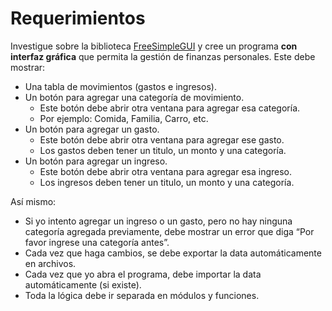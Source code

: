 # Requerimientos

Investigue sobre la biblioteca [FreeSimpleGUI](https://pypi.org/project/PySimpleGUI/)  y cree un programa **con interfaz gráfica** que permita la gestión de finanzas personales. Este debe mostrar:

- Una tabla de movimientos (gastos e ingresos).
- Un botón para agregar una categoría de movimiento.
    - Este botón debe abrir otra ventana para agregar esa categoría.
    - Por ejemplo: Comida, Familia, Carro, etc.
- Un botón para agregar un gasto.
    - Este botón debe abrir otra ventana para agregar ese gasto.
    - Los gastos deben tener un titulo, un monto y una categoría.
- Un botón para agregar un ingreso.
    - Este botón debe abrir otra ventana para agregar esa ingreso.
    - Los ingresos deben tener un titulo, un monto y una categoría.

Así mismo:

- Si yo intento agregar un ingreso o un gasto, pero no hay  ninguna categoría agregada previamente, debe mostrar un error que diga “Por favor ingrese una categoría antes”.
- Cada vez que haga cambios, se debe exportar la data automáticamente en archivos.
- Cada vez que yo abra el programa, debe importar la data automáticamente (si existe).
- Toda la lógica debe ir separada en módulos y funciones.